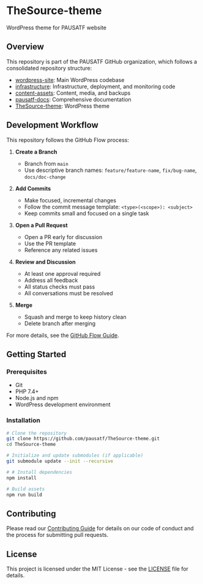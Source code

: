 # TheSource-theme

WordPress theme for PAUSATF website

## Overview

This repository is part of the PAUSATF GitHub organization, which follows a consolidated repository structure:

- [wordpress-site](https://github.com/pausatf/wordpress-site): Main WordPress codebase
- [infrastructure](https://github.com/pausatf/infrastructure): Infrastructure, deployment, and monitoring code
- [content-assets](https://github.com/pausatf/content-assets): Content, media, and backups
- [pausatf-docs](https://github.com/pausatf/pausatf-docs): Comprehensive documentation
- [TheSource-theme](https://github.com/pausatf/TheSource-theme): WordPress theme

## Development Workflow

This repository follows the GitHub Flow process:

1. **Create a Branch**
   - Branch from `main`
   - Use descriptive branch names: `feature/feature-name`, `fix/bug-name`, `docs/doc-change`

2. **Add Commits**
   - Make focused, incremental changes
   - Follow the commit message template: `<type>(<scope>): <subject>`
   - Keep commits small and focused on a single task

3. **Open a Pull Request**
   - Open a PR early for discussion
   - Use the PR template
   - Reference any related issues

4. **Review and Discussion**
   - At least one approval required
   - Address all feedback
   - All status checks must pass
   - All conversations must be resolved

5. **Merge**
   - Squash and merge to keep history clean
   - Delete branch after merging

For more details, see the [GitHub Flow Guide](.github/docs/github-flow-guide.md).

## Getting Started

### Prerequisites

- Git
- PHP 7.4+
- Node.js and npm
- WordPress development environment

### Installation

```bash
# Clone the repository
git clone https://github.com/pausatf/TheSource-theme.git
cd TheSource-theme

# Initialize and update submodules (if applicable)
git submodule update --init --recursive

# # Install dependencies
npm install

# Build assets
npm run build
```

## Contributing

Please read our [Contributing Guide](.github/CONTRIBUTING.md) for details on our code of conduct and the process for submitting pull requests.

## License

This project is licensed under the MIT License - see the [LICENSE](LICENSE) file for details.
